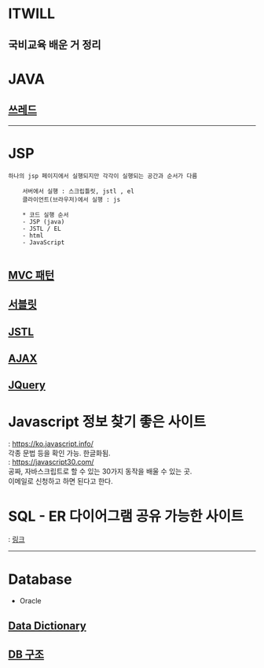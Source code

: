 # ITWILL
국비교육 배운 거 정리
-----
# JAVA 
## [쓰레드](https://github.com/inuit57/ITWILL/blob/main/JSP,JAVA/JAVA/%EC%93%B0%EB%A0%88%EB%93%9C/readme.md#%EC%93%B0%EB%A0%88%EB%93%9C)

----
# JSP
```
하나의 jsp 페이지에서 실행되지만 각각이 실행되는 공간과 순서가 다름
	
	서버에서 실행 : 스크립틀릿, jstl , el 
	클라이언트(브라우저)에서 실행 : js 
	
	* 코드 실행 순서 
	- JSP (java) 
	- JSTL / EL 
	- html 
	- JavaScript 
	
```
## [MVC 패턴](https://github.com/inuit57/ITWILL/tree/main/JSP%2CJAVA/JSP/Model2#model2-%EB%B0%A9%EC%8B%9D%EC%9D%98-%EA%B0%9C%EB%B0%9C)
## [서블릿](https://github.com/inuit57/ITWILL/blob/main/JSP,JAVA/JSP/servlet/readme.md#%EC%84%9C%EB%B8%94%EB%A6%BF)
## [JSTL](https://github.com/inuit57/ITWILL/tree/main/JSP%2CJAVA/JSTL#%EA%B0%9C%EC%9A%94)
## [AJAX](https://github.com/inuit57/ITWILL/tree/main/JSP%2CJAVA/JSP/AJAX)

## [JQuery](https://jquery.com/)

# Javascript 정보 찾기 좋은 사이트 
: https://ko.javascript.info/ <br>
각종 문법 등을 확인 가능. 한글화됨.  <br>
: https://javascript30.com/ <br>
공짜, 자바스크립트로 할 수 있는 30가지 동작을 배울 수 있는 곳. <br>
이메일로 신청하고 하면 된다고 한다.  <br>

# SQL - ER 다이어그램 공유 가능한 사이트 
: [링크](aquerytool.com) <br>

----

# Database
- Oracle 

## [Data Dictionary](https://github.com/inuit57/ITWILL/tree/main/Database/Data%20Dictionary#%EA%B5%AC%EC%84%B1%EC%9A%94%EC%86%8C)

## [DB 구조](https://github.com/inuit57/ITWILL/tree/main/DB%EA%B5%AC%ED%98%84/DB%EA%B5%AC%EC%A1%B0#db-%EA%B5%AC%EC%A1%B0)
